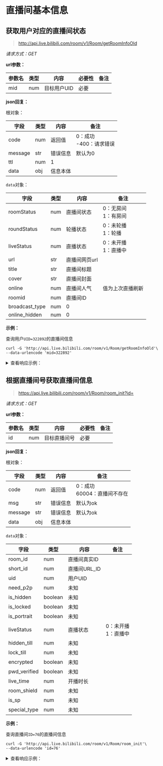 # 直播间基本信息

## 获取用户对应的直播间状态

> http://api.live.bilibili.com/room/v1/Room/getRoomInfoOld

*请求方式：GET*

**url参数：**

| 参数名 | 类型 | 内容        | 必要性 | 备注 |
| ------ | ---- | ----------- | ------ | ---- |
| mid    | num  | 目标用户UID | 必要   |      |

**json回复：**

根对象：

| 字段    | 类型 | 内容     | 备注                        |
| ------- | ---- | -------- | --------------------------- |
| code    | num  | 返回值   | 0：成功<br />-400：请求错误 |
| message | str  | 错误信息 | 默认为0                     |
| ttl     | num  | 1        |                             |
| data    | obj  | 信息本体 |                             |

`data`对象：

| 字段           | 类型 | 内容          | 备注                     |
| -------------- | ---- | ------------- | ------------------------ |
| roomStatus     | num  | 直播间状态    | 0：无房间<br />1：有房间 |
| roundStatus    | num  | 轮播状态      | 0：未轮播<br />1：轮播   |
| liveStatus     | num  | 直播状态      | 0：未开播<br />1：直播中 |
| url            | str  | 直播间网页url |                          |
| title          | str  | 直播间标题    |                          |
| cover          | str  | 直播间封面    |                          |
| online         | num  | 直播间人气    | 值为上次直播刷新         |
| roomid         | num  | 直播间ID      |                          |
| broadcast_type | num  | 0             |                          |
| online_hidden  | num  | 0             |                          |

**示例：**

查询用户`UID=322892`的直播间信息

```shell
curl -G 'http://api.live.bilibili.com/room/v1/Room/getRoomInfoOld'\
--data-urlencode 'mid=322892'
```

<details>
<summary>查看响应示例：</summary>

```json
{
	"code": 0,
	"message": "0",
	"ttl": 1,
	"data": {
		"roomStatus": 1,
		"roundStatus": 0,
		"liveStatus": 1,
		"url": "https://live.bilibili.com/5441",
		"title": "好久没当黑铁主播了",
		"cover": "http://i0.hdslb.com/bfs/live/room_cover/833f7ff506bac17c06010e8834922993657505b2.jpg",
		"online": 268602,
		"roomid": 5441,
		"broadcast_type": 0,
		"online_hidden": 0
	}
}
```

</details>

## 根据直播间号获取直播间信息

> https://api.live.bilibili.com/room/v1/Room/room_init?id=

*请求方式：GET*

**url参数：**

| 参数名 | 类型 | 内容        | 必要性 | 备注 |
| ------ | ---- | ----------- | ------ | ---- |
| id    | num  | 目标直播间号 | 必要   |      |

**json回复：**

根对象：

| 字段    | 类型 | 内容     | 备注                        |
| ------- | ---- | -------- | --------------------------- |
| code    | num  | 返回值   | 0：成功<br />60004：直播间不存在 |
| msg | str  | 错误信息 | 默认为ok                     |
| message | str  | 错误信息 | 默认为ok                     |
| data    | obj  | 信息本体 |                             |


`data`对象：

| 字段           | 类型 | 内容          | 备注                     |
| -------------- | ---- | ------------- | ------------------------ |
| room_id         | num  | 直播间真实ID      |                          |
| short_id         | num  | 直播间URL_ID      |                          |
| uid         | num  | 用户UID      |                          |
| need_p2p         | num  | 未知      |                          |
| is_hidden         | boolean   | 未知      |                          |
| is_locked         | boolean   | 未知      |                          |
| is_portrait         | boolean   | 未知      |                          |
| liveStatus     | num  | 直播状态      | 0：未开播<br />1：直播中 |
| hidden_till     | num  | 未知      |      	 |
| lock_till     | num  | 未知      |   		 |
| encrypted     | boolean   | 未知      |   		 |
| pwd_verified     | boolean   | 未知      |   		 |
| live_time     | num  | 开播时长      |   		 |
| room_shield     | num  | 未知    |  |
| is_sp    | num  | 未知      |    |
| special_type      | num  | 未知 |                |


**示例：**

查询直播间`ID=76`的直播间信息

```shell
curl -G 'http://api.live.bilibili.com/room/v1/Room/room_init'\
--data-urlencode 'id=76'
```

<details>
<summary>查看响应示例：</summary>

```json
{
	"code":0,
	"msg":"ok",
	"message":"ok",
	"data":{
		"room_id":14073662,
		"short_id":76,
		"uid":50333369,
		"need_p2p":0,
		"is_hidden":false,
		"is_locked":false,
		"is_portrait":false,
		"live_status":1,
		"hidden_till":0,
		"lock_till":0,
		"encrypted":false,
		"pwd_verified":false,
		"live_time":1602151186,
		"room_shield":1,
		"is_sp":0,
		"special_type":0
	}
}
```

</details>